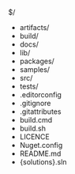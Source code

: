 $/
<span style="color:blue">
 - artifacts/
 -  build/
 -  docs/
 - lib/
 - packages/
 - samples/
 - src/
 - tests/
 - .editorconfig
 - .gitignore
 - .gitattributes
 - build.cmd
 - build.sh
 - LICENCE
 - Nuget.config
 - README.md
 - {solutions}.sln
</span>
